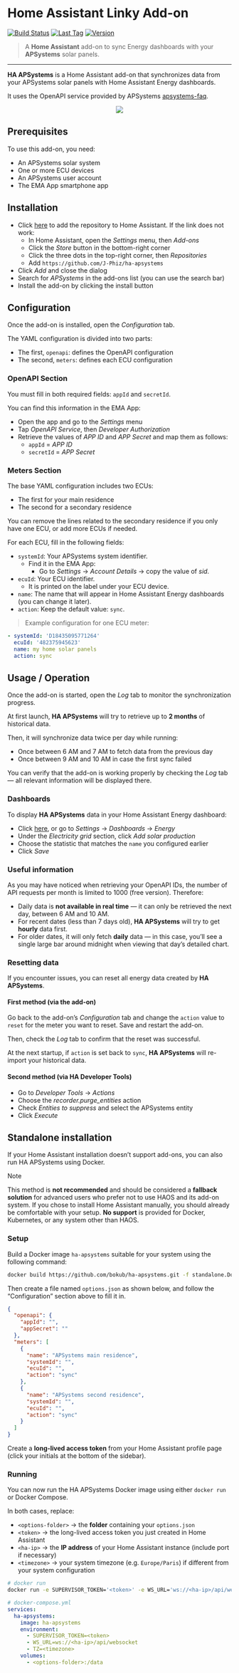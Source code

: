 # Home Assistant Linky Add-on

[![Build Status](https://flat.badgen.net/github/checks/J-Phiz/ha-apsystems?label=build)](https://github.com/J-Phiz/ha-apsystems/actions/workflows/run.yml?query=branch%3Amaster)
[![Last Tag](https://flat.badgen.net/github/tag/J-Phiz/ha-apsystems?style=flat)](https://github.com/J-Phiz/ha-apsystems/tags)
[![Version](https://flat.badgen.net/github/release/J-Phiz/ha-apsystems?gradient=b65cff,11cbfa&style=flat&label=version)](https://github.com/J-Phiz/ha-apsystems/releases)

> A **Home Assistant** add-on to sync Energy dashboards with your **APSystems** solar panels.

---

**HA APSystems** is a Home Assistant add-on that synchronizes data from your APSystems solar panels with Home Assistant Energy dashboards.

It uses the OpenAPI service provided by APSystems [apsystems-faq](https://emea.apsystems.com/resources/installer-faq/#toggle-id-91).

<p align="center">
  <img src="https://raw.githubusercontent.com/J-Phiz/ha-apsystems/refs/heads/master/assets/ha-energy-result.png">
</p>

## Prerequisites

To use this add-on, you need:

- An APSystems solar system
- One or more ECU devices
- An APSystems user account
- The EMA App smartphone app

## Installation

- Click [here](https://my.home-assistant.io/redirect/supervisor_add_addon_repository/?repository_url=https%3A%2F%2Fgithub.com%2FJ-Phiz%2Fha-apsystems) to add the repository to Home Assistant.
  If the link does not work:
  - In Home Assistant, open the _Settings_ menu, then _Add-ons_
  - Click the _Store_ button in the bottom-right corner
  - Click the three dots in the top-right corner, then _Repositories_
  - Add `https://github.com/J-Phiz/ha-apsystems`
- Click _Add_ and close the dialog
- Search for _APSystems_ in the add-ons list (you can use the search bar)
- Install the add-on by clicking the install button

## Configuration

Once the add-on is installed, open the _Configuration_ tab.

The YAML configuration is divided into two parts:

- The first, `openapi`: defines the OpenAPI configuration
- The second, `meters`: defines each ECU configuration

### OpenAPI Section

You must fill in both required fields: `appId` and `secretId`.

You can find this information in the EMA App:

- Open the app and go to the _Settings_ menu
- Tap _OpenAPI Service_, then _Developer Authorization_
- Retrieve the values of _APP ID_ and _APP Secret_ and map them as follows:
  - `appId` = _APP ID_
  - `secretId` = _APP Secret_

### Meters Section

The base YAML configuration includes two ECUs:

- The first for your main residence
- The second for a secondary residence

You can remove the lines related to the secondary residence if you only have one ECU, or add more ECUs if needed.

For each ECU, fill in the following fields:

- `systemId`: Your APSystems system identifier.
  - Find it in the EMA App:
    - Go to _Settings_ → _Account Details_ → copy the value of _sid_.
- `ecuId`: Your ECU identifier.
  - It is printed on the label under your ECU device.
- `name`: The name that will appear in Home Assistant Energy dashboards (you can change it later).
- `action`: Keep the default value: `sync`.

> Example configuration for one ECU meter:

```yaml
- systemId: 'D18435095771264'
  ecuId: '482375945623'
  name: my home solar panels
  action: sync
```

## Usage / Operation

Once the add-on is started, open the _Log_ tab to monitor the synchronization progress.

At first launch, **HA APSystems** will try to retrieve up to **2 months** of historical data.

Then, it will synchronize data twice per day while running:

- Once between 6 AM and 7 AM to fetch data from the previous day
- Once between 9 AM and 10 AM in case the first sync failed

You can verify that the add-on is working properly by checking the _Log_ tab — all relevant information will be displayed there.

### Dashboards

To display **HA APSystems** data in your Home Assistant Energy dashboard:

- Click [here](https://my.home-assistant.io/redirect/config_energy/), or go to _Settings_ → _Dashboards_ → _Energy_
- Under the _Electricity grid_ section, click _Add solar production_
- Choose the statistic that matches the `name` you configured earlier
- Click _Save_

### Useful information

As you may have noticed when retrieving your OpenAPI IDs, the number of API requests per month is limited to 1000 (free version). Therefore:

- Daily data is **not available in real time** — it can only be retrieved the next day, between 6 AM and 10 AM.
- For recent dates (less than 7 days old), **HA APSystems** will try to get **hourly** data first.
- For older dates, it will only fetch **daily** data — in this case, you’ll see a single large bar around midnight when viewing that day’s detailed chart.

### Resetting data

If you encounter issues, you can reset all energy data created by **HA APSystems**.

#### First method (via the add-on)

Go back to the add-on’s _Configuration_ tab and change the `action` value to `reset` for the meter you want to reset.
Save and restart the add-on.

Then, check the _Log_ tab to confirm that the reset was successful.

At the next startup, if `action` is set back to `sync`, **HA APSystems** will re-import your historical data.

#### Second method (via HA Developer Tools)

- Go to _Developer Tools_ → _Actions_
- Choose the _recorder.purge_entities_ action
- Check _Entities to suppress_ and select the APSystems entity
- Click _Execute_

## Standalone installation

If your Home Assistant installation doesn’t support add-ons, you can also run HA APSystems using Docker.

> [!NOTE]
> This method is **not recommended** and should be considered a **fallback solution** for advanced users who prefer not to use HAOS and its add-on system.
> If you chose to install Home Assistant manually, you should already be comfortable with your setup.
> **No support** is provided for Docker, Kubernetes, or any system other than HAOS.

### Setup

Build a Docker image `ha-apsystems` suitable for your system using the following command:

```sh
docker build https://github.com/bokub/ha-apsystems.git -f standalone.Dockerfile -t ha-apsystems
```

Then create a file named `options.json` as shown below, and follow the “Configuration” section above to fill it in.

```json
{
  "openapi": {
    "appId": "",
    "appSecret": ""
  },
  "meters": [
    {
      "name": "APSystems main residence",
      "systemId": "",
      "ecuId": "",
      "action": "sync"
    },
    {
      "name": "APSystems second residence",
      "systemId": "",
      "ecuId": "",
      "action": "sync"
    }
  ]
}
```

Create a **long-lived access token** from your Home Assistant profile page (click your initials at the bottom of the sidebar).

### Running

You can now run the HA APSystems Docker image using either `docker run` or Docker Compose.

In both cases, replace:

- `<options-folder>` → the **folder** containing your `options.json`
- `<token>` → the long-lived access token you just created in Home Assistant
- `<ha-ip>` → the **IP address** of your Home Assistant instance (include port if necessary)
- `<timezone>` → your system timezone (e.g. `Europe/Paris`) if different from your system configuration

```sh
# docker run
docker run -e SUPERVISOR_TOKEN='<token>' -e WS_URL='ws://<ha-ip>/api/websocket' -e TZ='<timezone>' -v <options-folder>:/data ha-apsystems
```

```yml
# docker-compose.yml
services:
  ha-apsystems:
    image: ha-apsystems
    environment:
      - SUPERVISOR_TOKEN=<token>
      - WS_URL=ws://<ha-ip>/api/websocket
      - TZ=<timezone>
    volumes:
      - <options-folder>:/data
```
